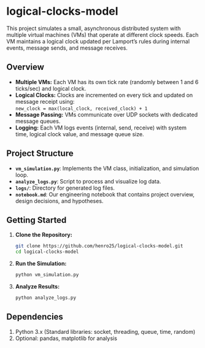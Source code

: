 # logical-clocks-model

This project simulates a small, asynchronous distributed system with multiple virtual machines (VMs) that operate at different clock speeds. Each VM maintains a logical clock updated per Lamport’s rules during internal events, message sends, and message receives.

## Overview

- **Multiple VMs:** Each VM has its own tick rate (randomly between 1 and 6 ticks/sec) and logical clock.
- **Logical Clocks:** Clocks are incremented on every tick and updated on message receipt using:  
  `new_clock = max(local_clock, received_clock) + 1`
- **Message Passing:** VMs communicate over UDP sockets with dedicated message queues.
- **Logging:** Each VM logs events (internal, send, receive) with system time, logical clock value, and message queue size.

## Project Structure

- **`vm_simulation.py`**: Implements the VM class, initialization, and simulation loop.
- **`analyze_logs.py`**: Script to process and visualize log data.
- **`logs/`**: Directory for generated log files.
- **`notebook.md`**: Our engineering notebook that contains project overview, design decisions, and hypotheses.

## Getting Started

1. **Clone the Repository:**
    ```bash
    git clone https://github.com/henro25/logical-clocks-model.git
    cd logical-clocks-model
    ```
2. **Run the Simulation:**
    ```bash
    python vm_simulation.py
    ```
3. **Analyze Results:**
    ```bash
    python analyze_logs.py
    ```

## Dependencies

1. Python 3.x (Standard libraries: socket, threading, queue, time, random)
2. Optional: pandas, matplotlib for analysis
